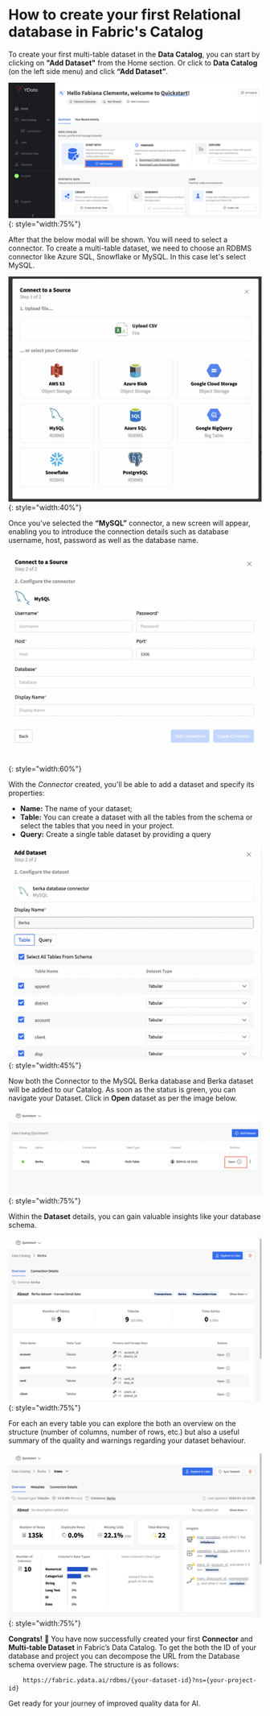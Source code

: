 # How to create your first Relational database in Fabric's Catalog

To create your first multi-table dataset in the **Data Catalog**, you can start by clicking on **"Add Dataset"** from the Home section.
Or click to **Data Catalog** (on the left side menu) and click **“Add Dataset”**.

![Create dataset with upload csv](../assets/quickstart/upload_csv/welcome_add_dataset.png){: style="width:75%"}

After that the below modal will be shown. You will need to select a connector. To create a multi-table dataset, we need to choose an RDBMS connector like Azure SQL, Snowflake or MySQL. 
In this case let's select MySQL.

![Data Catalog connectors](../assets/quickstart/upload_csv/data_catalog_connectors.png){: style="width:40%"}

Once you've selected the **“MySQL”** connector, a new screen will appear, enabling you to introduce the connection details such as database username, host, password as well as the database name.

![MySQL credentials](../assets/quickstart/create_relational_database/mysql_credentials.png){: style="width:60%"}

With the *Connector* created, you'll be able to add a dataset and specify its properties:

- **Name:** The name of your dataset;
- **Table:** You can create a dataset with all the tables from the schema or select the tables that you need in your project.
- **Query:** Create a single table dataset by providing a query

![Add dataset details](../assets/quickstart/create_relational_database/mysql_dataset_creation.png){: style="width:45%"}

Now both the Connector to the MySQL Berka database and Berka dataset will be added to our Catalog. 
As soon as the status is green, you can navigate your Dataset. Click in **Open** dataset as per the image below.

![Explore dataset](../assets/quickstart/create_relational_database/open_dataset.png){: style="width:75%"}

Within the **Dataset** details, you can gain valuable insights like your database schema.

![Database schema overview ](../assets/quickstart/create_relational_database/database_schema_overview.png){: style="width:75%"}

For each an every table you can explore the both an overview on the structure (number of columns, number of rows, etc.) but also a useful
summary of the quality and warnings regarding your dataset behaviour. 

![Dataset profiling](../assets/quickstart/create_relational_database/table_overview.png){: style="width:75%"}

**Congrats!** 🚀 You have now successfully created your first **Connector** and **Multi-table Dataset** in Fabric’s Data Catalog.
To get the both the ID of your database and project you can decompose the URL from the Database schema overview page. The structure is as follows: 

```
    https://fabric.ydata.ai/rdbms/{your-dataset-id}?ns={your-project-id}
```

Get ready for your journey of improved quality data for AI.
